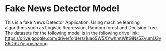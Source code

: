 # Fake News Detector Model

This is a fake News Detector Application. Using machine learning algorithms such as  Logistic Regression, Random forest and Decision Tree.
The datasets for the following model is in the following drive link:
https://drive.google.com/drive/folders/1uao5W5XYwhmtWItGiNs5ZvumU3y86DdU?usp=sharing
